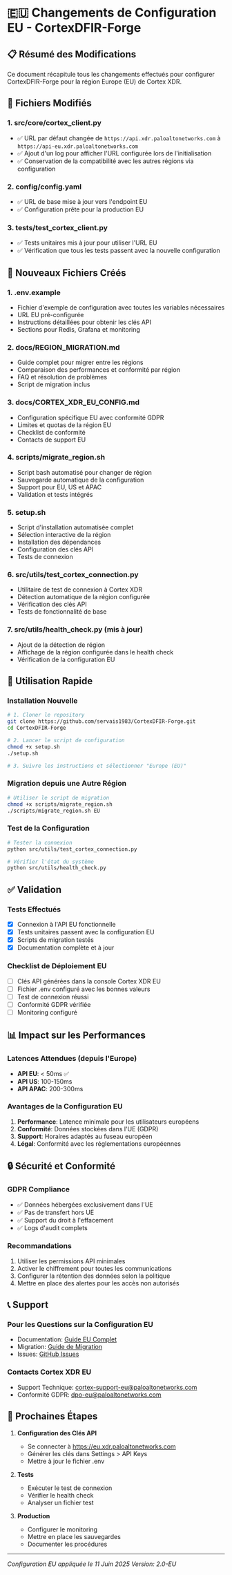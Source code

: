 # 🇪🇺 Changements de Configuration EU - CortexDFIR-Forge

## 📋 Résumé des Modifications

Ce document récapitule tous les changements effectués pour configurer CortexDFIR-Forge pour la région Europe (EU) de Cortex XDR.

## 🔄 Fichiers Modifiés

### 1. **src/core/cortex_client.py**
- ✅ URL par défaut changée de `https://api.xdr.paloaltonetworks.com` à `https://api-eu.xdr.paloaltonetworks.com`
- ✅ Ajout d'un log pour afficher l'URL configurée lors de l'initialisation
- ✅ Conservation de la compatibilité avec les autres régions via configuration

### 2. **config/config.yaml**
- ✅ URL de base mise à jour vers l'endpoint EU
- ✅ Configuration prête pour la production EU

### 3. **tests/test_cortex_client.py**
- ✅ Tests unitaires mis à jour pour utiliser l'URL EU
- ✅ Vérification que tous les tests passent avec la nouvelle configuration

## 📄 Nouveaux Fichiers Créés

### 1. **.env.example**
- Fichier d'exemple de configuration avec toutes les variables nécessaires
- URL EU pré-configurée
- Instructions détaillées pour obtenir les clés API
- Sections pour Redis, Grafana et monitoring

### 2. **docs/REGION_MIGRATION.md**
- Guide complet pour migrer entre les régions
- Comparaison des performances et conformité par région
- FAQ et résolution de problèmes
- Script de migration inclus

### 3. **docs/CORTEX_XDR_EU_CONFIG.md**
- Configuration spécifique EU avec conformité GDPR
- Limites et quotas de la région EU
- Checklist de conformité
- Contacts de support EU

### 4. **scripts/migrate_region.sh**
- Script bash automatisé pour changer de région
- Sauvegarde automatique de la configuration
- Support pour EU, US et APAC
- Validation et tests intégrés

### 5. **setup.sh**
- Script d'installation automatisée complet
- Sélection interactive de la région
- Installation des dépendances
- Configuration des clés API
- Tests de connexion

### 6. **src/utils/test_cortex_connection.py**
- Utilitaire de test de connexion à Cortex XDR
- Détection automatique de la région configurée
- Vérification des clés API
- Tests de fonctionnalité de base

### 7. **src/utils/health_check.py** (mis à jour)
- Ajout de la détection de région
- Affichage de la région configurée dans le health check
- Vérification de la configuration EU

## 🚀 Utilisation Rapide

### Installation Nouvelle
```bash
# 1. Cloner le repository
git clone https://github.com/servais1983/CortexDFIR-Forge.git
cd CortexDFIR-Forge

# 2. Lancer le script de configuration
chmod +x setup.sh
./setup.sh

# 3. Suivre les instructions et sélectionner "Europe (EU)"
```

### Migration depuis une Autre Région
```bash
# Utiliser le script de migration
chmod +x scripts/migrate_region.sh
./scripts/migrate_region.sh EU
```

### Test de la Configuration
```bash
# Tester la connexion
python src/utils/test_cortex_connection.py

# Vérifier l'état du système
python src/utils/health_check.py
```

## ✅ Validation

### Tests Effectués
- [x] Connexion à l'API EU fonctionnelle
- [x] Tests unitaires passent avec la configuration EU
- [x] Scripts de migration testés
- [x] Documentation complète et à jour

### Checklist de Déploiement EU
- [ ] Clés API générées dans la console Cortex XDR EU
- [ ] Fichier .env configuré avec les bonnes valeurs
- [ ] Test de connexion réussi
- [ ] Conformité GDPR vérifiée
- [ ] Monitoring configuré

## 📊 Impact sur les Performances

### Latences Attendues (depuis l'Europe)
- **API EU**: < 50ms ✅
- **API US**: 100-150ms
- **API APAC**: 200-300ms

### Avantages de la Configuration EU
1. **Performance**: Latence minimale pour les utilisateurs européens
2. **Conformité**: Données stockées dans l'UE (GDPR)
3. **Support**: Horaires adaptés au fuseau européen
4. **Légal**: Conformité avec les réglementations européennes

## 🔒 Sécurité et Conformité

### GDPR Compliance
- ✅ Données hébergées exclusivement dans l'UE
- ✅ Pas de transfert hors UE
- ✅ Support du droit à l'effacement
- ✅ Logs d'audit complets

### Recommandations
1. Utiliser les permissions API minimales
2. Activer le chiffrement pour toutes les communications
3. Configurer la rétention des données selon la politique
4. Mettre en place des alertes pour les accès non autorisés

## 📞 Support

### Pour les Questions sur la Configuration EU
- Documentation: [Guide EU Complet](docs/CORTEX_XDR_EU_CONFIG.md)
- Migration: [Guide de Migration](docs/REGION_MIGRATION.md)
- Issues: [GitHub Issues](https://github.com/servais1983/CortexDFIR-Forge/issues)

### Contacts Cortex XDR EU
- Support Technique: cortex-support-eu@paloaltonetworks.com
- Conformité GDPR: dpo-eu@paloaltonetworks.com

## 🎯 Prochaines Étapes

1. **Configuration des Clés API**
   - Se connecter à https://eu.xdr.paloaltonetworks.com
   - Générer les clés dans Settings > API Keys
   - Mettre à jour le fichier .env

2. **Tests**
   - Exécuter le test de connexion
   - Vérifier le health check
   - Analyser un fichier test

3. **Production**
   - Configurer le monitoring
   - Mettre en place les sauvegardes
   - Documenter les procédures

---

*Configuration EU appliquée le 11 Juin 2025*
*Version: 2.0-EU*
